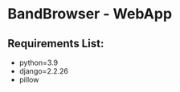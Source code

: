 # BandBrowser - WebApp

<h2> Requirements List: </h2>
<ul>
  <li>python=3.9</li>
  <li>django=2.2.26</li>
  <li>pillow</li>
</ul> 
